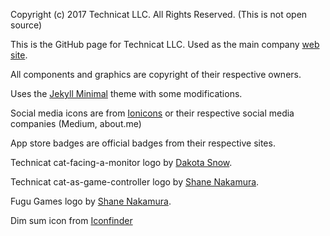 Copyright (c) 2017 Technicat LLC. All Rights Reserved. (This is not open source)

This is the GitHub page for Technicat LLC. Used as the main company [web site](https://technicat.github.io/).

All components and graphics are copyright of their respective owners.

Uses the [Jekyll Minimal](https://github.com/orderedlist) theme with some modifications.

Social media icons are from [Ionicons](http://ionicons.com) or their respective social media companies (Medium, about.me)

App store badges are official badges from their respective sites.

Technicat cat-facing-a-monitor logo by [Dakota Snow](http://espressyourself.coffee/).

Technicat cat-as-game-controller logo by [Shane Nakamura](http://shanenakamuradesigns.com).

Fugu Games logo by [Shane Nakamura](http://shanenakamuradesigns.com).

Dim sum icon from [Iconfinder](https://www.iconfinder.com/icons/353267/dim_sum_icon)






